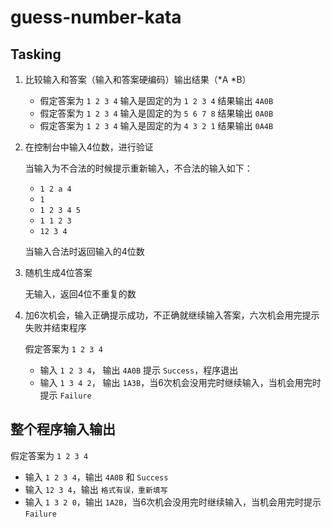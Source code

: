 # guess-number-kata

## Tasking

1. 比较输入和答案（输入和答案硬编码）输出结果（*A *B）
    - 假定答案为 `1 2 3 4` 输入是固定的为 `1 2 3 4` 结果输出 `4A0B`
    - 假定答案为 `1 2 3 4` 输入是固定的为 `5 6 7 8` 结果输出 `0A0B`
    - 假定答案为 `1 2 3 4` 输入是固定的为 `4 3 2 1` 结果输出 `0A4B`
2. 在控制台中输入4位数，进行验证
    
    当输入为不合法的时候提示重新输入，不合法的输入如下：
    - `1 2 a 4`
    - `1`
    - `1 2 3 4 5`
    - `1 1 2 3`
    - `12 3 4`
    
    当输入合法时返回输入的4位数
3. 随机生成4位答案
    
    无输入，返回4位不重复的数

4. 加6次机会，输入正确提示成功，不正确就继续输入答案，六次机会用完提示失败并结束程序

    假定答案为 `1 2 3 4`
    - 输入 `1 2 3 4`， 输出 `4A0B` 提示 `Success`，程序退出
    - 输入 `1 3 4 2`， 输出 `1A3B`，当6次机会没用完时继续输入，当机会用完时提示 `Failure` 
## 整个程序输入输出

假定答案为 `1 2 3 4`
- 输入 `1 2 3 4`，输出 `4A0B` 和 `Success`
- 输入 `12 3 4`，输出 `格式有误，重新填写`
- 输入 `1 3 2 0`，输出 `1A2B`，当6次机会没用完时继续输入，当机会用完时提示 `Failure` 

